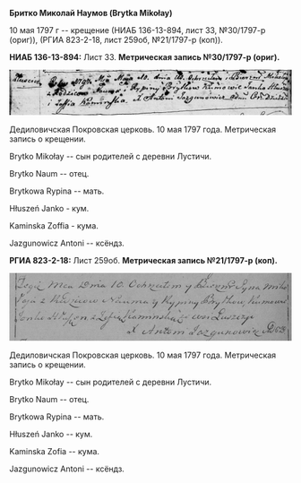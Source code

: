 **Бритко Миколай Наумов (Brytka Mikołay)**

10 мая 1797 г -- крещение (НИАБ 136-13-894, лист 33, №30/1797-р (ориг)),
(РГИА 823-2-18, лист 259об, №21/1797-р (коп)).

**НИАБ 136-13-894:** Лист 33. **Метрическая запись №30/1797-р (ориг).**

![](./media/ef82e08af2f72b782e330f4156bd3f20aeef4d59.png)

Дедиловичская Покровская церковь. 10 мая 1797 года. Метрическая запись о
крещении.

Brytko Mikołay -- сын родителей с деревни Лустичи.

Brytko Naum -- отец.

Brytkowa Rypina -- мать.

Hłuszeń Janko - кум.

Kaminska Zoffia - кума.

Jazgunowicz Antoni -- ксёндз.

**РГИА 823-2-18:** Лист 259об. **Метрическая запись №21/1797-р (коп).**

![](./media/9b053154d3fc4b1850b26a5688f663bf17f9a671.png)

Дедиловичская Покровская церковь. 10 мая 1797 года. Метрическая запись о
крещении.

Brytko Mikołay -- сын родителей с деревни Лустичи.

Brytko Naum -- отец.

Brytkowa Rypina -- мать.

Hłuszeń Janko -- кум.

Kaminska Zofia -- кума.

Jazgunowicz Antoni -- ксёндз.
